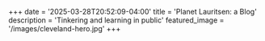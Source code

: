 +++
date = '2025-03-28T20:52:09-04:00'
title = 'Planet Lauritsen: a Blog'
description = 'Tinkering and learning in public'
featured_image = '/images/cleveland-hero.jpg'
+++


